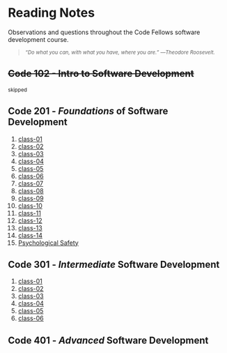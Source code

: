# Reading Notes
Observations and questions throughout the Code Fellows software development course.

> <sub>*“Do what you can, with what you have, where you are.” ―Theodore Roosevelt.*</sub>

## ~~Code 102 - Intro to Software Development~~
<sub>skipped</sub>

## Code 201 - *Foundations* of Software Development
1. [class-01](./class-01.md)
2. [class-02](./class-02.md)
3. [class-03](./class-03.md)
4. [class-04](./class-04.md)
5. [class-05](./class-05.md)
6. [class-06](./class-06.md)
7. [class-07](./class-07.md)
8. [class-08](./class-08.md)
9. [class-09](./class-09.md)
10. [class-10](./class-10.md)
11. [class-11](./class-11.md)
12. [class-12](./class-12.md)
13. [class-13](./class-13.md)
14. [class-14](./class-14.md)
15. [Psychological Safety](./psychological-safety.md)

## Code 301 - *Intermediate* Software Development
1. [class-01](./301-01.md)
2. [class-02](./301-02.md)
3. [class-03](./301-03.md)
4. [class-04](./301-04.md)
5. [class-05](./301-05.md)
6. [class-06](./301-06.md)


## Code 401 - *Advanced* Software Development
